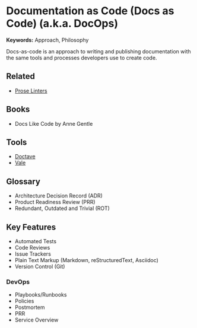 # Documentation as Code (Docs as Code) (a.k.a. DocOps)

<!--
https://pronovix.com/blog/cicd-and-docs-code-workflow
https://www.sensedia.com/post/doc-as-code-documenting-agile-architecture-products
https://www.everythingtechnicalwriting.com/dosc-as-code/
https://technology.blog.gov.uk/2017/08/25/why-we-use-a-docs-as-code-approach-for-technical-documentation/
https://blog.mia-platform.eu/en/docs-as-code-how-does-it-improve-developer-experience
https://opensource.com/article/22/10/docs-as-code
https://capsulecorplab.github.io/docs-as-code/
https://www.writethedocs.org/guide/docs-as-code/
https://blog.cloudflare.com/our-docs-as-code-approach/
https://www.knowledgeowl.com/blog/posts/docs-as-code/
https://engineering.grab.com/doc-as-code
https://idratherbewriting.com/trends/trends-to-follow-or-forget-docs-as-code.html
https://idratherbewriting.com/learnapidoc/pubapis_docs_as_code.html
https://www.parson-europe.com/en/knowledge-base/docs-code-technical-documentation
https://about.gitlab.com/blog/2022/10/12/five-fast-facts-about-docs-as-code-at-gitlab/
-->

<!--
https://esli.blog.br/doc-as-a-code-docops-sre#heading-doc-as-a-code
https://esli.blog.br/docs-as-code-documentacao-como-codigo
-->

**Keywords:** Approach, Philosophy

Docs-as-code is an approach to writing and publishing documentation with the same tools and processes developers use to create code.

## Related

- [Prose Linters](/prose.md#linters)

## Books

- Docs Like Code by Anne Gentle

## Tools

- [Doctave](/doctave.md)
- [Vale](/vale.md)

## Glossary

- Architecture Decision Record (ADR)
- Product Readiness Review (PRR)
- Redundant, Outdated and Trivial (ROT)

## Key Features

- Automated Tests
- Code Reviews
- Issue Trackers
- Plain Text Markup (Markdown, reStructuredText, Asciidoc)
- Version Control (Git)

### DevOps

- Playbooks/Runbooks
- Policies
- Postmortem
- PRR
- Service Overview
